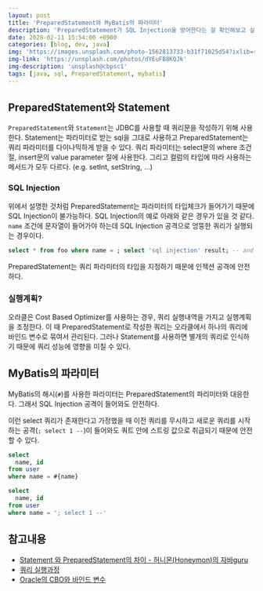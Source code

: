 ```yaml
---
layout: post
title: 'PreparedStatement와 MyBatis의 파라미터'
description: 'PreparedStatement가 SQL Injection을 방어한다는 걸 확인해보고 싶어서 알아보았다.'
date: 2020-02-11 15:54:00 +0900
categories: [blog, dev, java]
img: 'https://images.unsplash.com/photo-1562813733-b31f71025d54?ixlib=rb-1.2.1&ixid=eyJhcHBfaWQiOjEyMDd9&auto=format&fit=crop&w=1649&q=80'
img-link: 'https://unsplash.com/photos/dYEuFB8KQJk'
img-description: 'unsplash@cbpsc1'
tags: [java, sql, PreparedStatement, mybatis]
---
```


## PreparedStatement와 Statement

`PreparedStatement`와 `Statement`는 JDBC를 사용할 때 쿼리문을 작성하기 위해 사용한다. Statement는 파라미터로 받는 sql을 그대로 사용하고 PreparedStatement는 쿼리 파라미터를 다이나믹하게 받을 수 있다. 쿼리 파라미터는 select문의 where 조건 절, insert문의 value parameter 절에 사용한다. 그리고 컬럼의 타입에 따라 사용하는 메서드가 모두 다르다. (e.g. setInt, setString, ...)

### SQL Injection

위에서 설명한 것처럼 PreparedStatement는 파라미터의 타입체크가 들어가기 때문에 SQL Injection이 불가능하다. SQL Injection의 예로 아래와 같은 경우가 있을 것 같다. `name` 조건에 문자열이 들어가야 하는데 SQL Injection 공격으로 엉뚱한 쿼리가 실행되는 경우이다.

```sql
select * from foo where name = ; select 'sql injection' result; -- and id = 3;
```

PreparedStatement는 쿼리 파라미터의 타입을 지정하기 때문에 인젝션 공격에 안전하다.


### 실행계획?

오라클은 Cost Based Optimizer를 사용하는 경우, 쿼리 실행내역을 가지고 실행계획을 조정한다. 이 때 PreparedStatement로 작성한 쿼리는 오라클에서 하나의 쿼리에 바인드 변수로 묶여서 관리된다. 그러나 Statement를 사용하면 별개의 쿼리로 인식하기 때문에 쿼리 성능에 영향을 미칠 수 있다.

## MyBatis의 파라미터

MyBatis의 해시(`#`)를 사용한 파라미터는 PreparedStatement의 파리미터와 대응한다. 그래서 SQL Injection 공격이 들어와도 안전하다.

이런 select 쿼리가 존재한다고 가정했을 때 이전 쿼리를 무시하고 새로운 쿼리를 시작하는 공격(`; select 1 --`)이 들어와도 쿼트 안에 스트링 값으로 취급되기 때문에 안전할 수 있다.

```sql
select
  name, id
from user
where name = #{name}
```

```sql
select
  name, id
from user
where name = '; select 1 --'
```

## 참고내용

* [Statement 와 PreparedStatement의 차이 - 허니몬(Honeymon)의 자바guru](https://java.ihoney.pe.kr/76)
* [쿼리 실행과정](https://m.blog.naver.com/PostView.nhn?blogId=blogpyh&logNo=220675109307&proxyReferer=https%3A%2F%2Fwww.google.com%2F)
* [Oracle의 CBO와 바인드 변수](https://db.necoaki.net/201)
